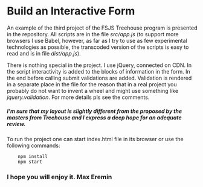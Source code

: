 # Build an Interactive Form

An example of the third project of the FSJS Treehouse program is presented in the repository. 
All scripts are in the file *src/app.js* (to support more browsers I use Babel, however, as far as I try to use as few experimental technologies as possible, 
the transcoded version of the scripts is easy to read and is in file *dist/app.js*).

There is nothing special in the project. I use jQuery, connected on CDN. 
In the script interactivity is added to the blocks of information in the form. In the end before calling submit 
validations are added. Validation is rendered in a separate place in the file for the reason that in a real
 project you probably do not want to invent a wheel and might use something like *jquery.validation*. For more details pls see the comments.


##### I'm sure that my layout is slightly different from the proposed by the masters from Treehouse and I express a deep hope for an adequate review.

To run the project  one can start index.html file in its browser
or 
use the following commands:
```shell
    npm install
    npm start
```

### I hope you will enjoy it. Max Eremin
